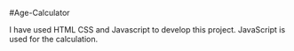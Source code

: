 #Age-Calculator 

I have used HTML CSS and Javascript to develop this project.
JavaScript is used for the calculation.